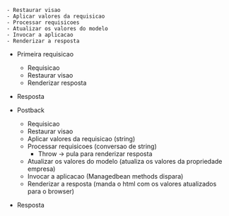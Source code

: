 	- Restaurar visao
	- Aplicar valores da requisicao
	- Processar requisicoes
	- Atualizar os valores do modelo
	- Invocar a aplicacao
	- Renderizar a resposta

- Primeira requisicao
	- Requisicao
	- Restaurar visao
	- Renderizar resposta
- Resposta

- Postback
	- Requisicao
	- Restaurar visao
	- Aplicar valores da requisicao (string)
	- Processar requisicoes (conversao de string)
		- Throw -> pula para renderizar resposta
	- Atualizar os valores do modelo (atualiza os valores da propriedade empresa)
	- Invocar a aplicacao (Managedbean methods dispara)
	- Renderizar a resposta (manda o html com os valores atualizados para o browser)
- Resposta

